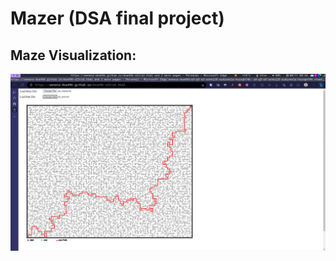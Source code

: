 # Mazer (DSA final project)


## Maze Visualization:
![visualization of maze 2 run](./images/maze.png)

